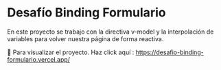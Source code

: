 # Desafío Binding Formulario

En este proyecto se trabajo con la directiva v-model y la interpolación de variables para volver nuestra página de forma reactiva.

📍 Para visualizar el proyecto.
Haz click aquí : https://desafio-binding-formulario.vercel.app/
